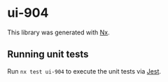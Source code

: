 # ui-904

This library was generated with [Nx](https://nx.dev).

## Running unit tests

Run `nx test ui-904` to execute the unit tests via [Jest](https://jestjs.io).
